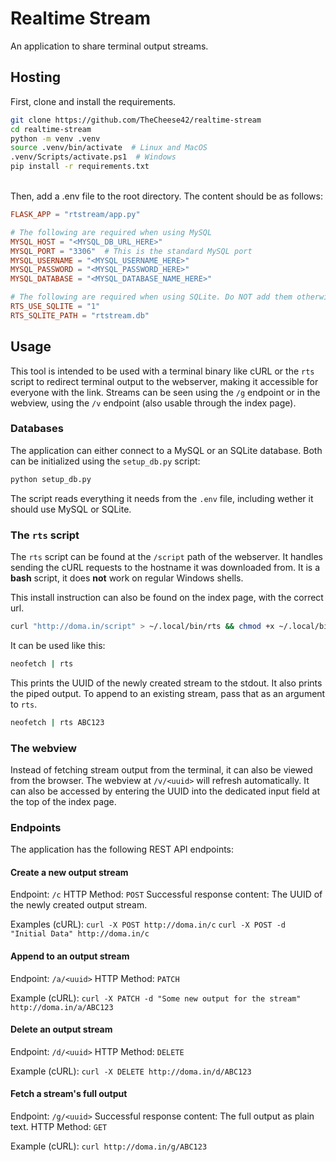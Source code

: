 # Realtime Stream

An application to share terminal output streams.

## Hosting

First, clone and install the requirements.

```sh
git clone https://github.com/TheCheese42/realtime-stream
cd realtime-stream
python -m venv .venv
source .venv/bin/activate  # Linux and MacOS
.venv/Scripts/activate.ps1  # Windows
pip install -r requirements.txt
```

\
Then, add a .env file to the root directory. The content should be as follows:

```toml
FLASK_APP = "rtstream/app.py"

# The following are required when using MySQL
MYSQL_HOST = "<MYSQL_DB_URL_HERE>"
MYSQL_PORT = "3306"  # This is the standard MySQL port
MYSQL_USERNAME = "<MYSQL_USERNAME_HERE>"
MYSQL_PASSWORD = "<MYSQL_PASSWORD_HERE>"
MYSQL_DATABASE = "<MYSQL_DATABASE_NAME_HERE>"

# The following are required when using SQLite. Do NOT add them otherwise!
RTS_USE_SQLITE = "1"
RTS_SQLITE_PATH = "rtstream.db"
```

## Usage

This tool is intended to be used with a terminal binary like cURL or the `rts` script to redirect terminal output to the webserver, making it accessible for everyone with the link. Streams can be seen using the `/g` endpoint or in the webview, using the `/v` endpoint (also usable through the index page).

### Databases

The application can either connect to a MySQL or an SQLite database. Both can be initialized using the `setup_db.py` script:

```sh
python setup_db.py
```

The script reads everything it needs from the `.env` file, including wether it should use MySQL or SQLite.

### The `rts` script

The `rts` script can be found at the `/script` path of the webserver. It handles sending the cURL requests to the hostname it was downloaded from. It is a **bash** script, it does **not** work on regular Windows shells.

This install instruction can also be found on the index page, with the correct url.

```sh
curl "http://doma.in/script" > ~/.local/bin/rts && chmod +x ~/.local/bin/rts
```

It can be used like this:

```sh
neofetch | rts
```

This prints the UUID of the newly created stream to the stdout. It also prints the piped output. To append to an existing stream, pass that as an argument to `rts`.

```sh
neofetch | rts ABC123
```

### The webview

Instead of fetching stream output from the terminal, it can also be viewed from the browser. The webview at `/v/<uuid>` will refresh automatically. It can also be accessed by entering the UUID into the dedicated input field at the top of the index page.

### Endpoints

The application has the following REST API endpoints:

#### Create a new output stream

Endpoint: `/c`
HTTP Method: `POST`
Successful response content: The UUID of the newly created output stream.

Examples (cURL):
`curl -X POST http://doma.in/c`
`curl -X POST -d "Initial Data" http://doma.in/c`

#### Append to an output stream

Endpoint: `/a/<uuid>`
HTTP Method: `PATCH`

Example (cURL):
`curl -X PATCH -d "Some new output for the stream" http://doma.in/a/ABC123`

#### Delete an output stream

Endpoint: `/d/<uuid>`
HTTP Method: `DELETE`

Example (cURL):
`curl -X DELETE http://doma.in/d/ABC123`

#### Fetch a stream's full output

Endpoint: `/g/<uuid>`
Successful response content: The full output as plain text.
HTTP Method: `GET`

Example (cURL):
`curl http://doma.in/g/ABC123`

